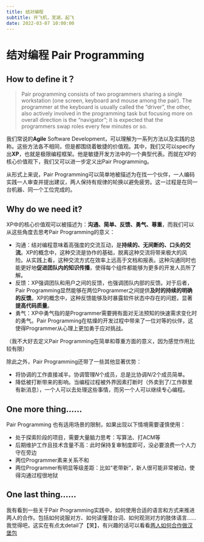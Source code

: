 ```yaml
---
title: 结对编程
subtitle: 开飞机，芜湖，起飞
date: 2022-03-07 10:00:00
---
```


# 结对编程 Pair Programming

## How to define it？

> Pair programming consists of two programmers sharing a single workstation (one screen, keyboard and mouse among the pair). The programmer at the keyboard is usually called the “driver”, the other, also actively involved in the programming task but focusing more on overall direction is the “navigator”; it is expected that the programmers swap roles every few minutes or so.

我们常说的**Agile** Software Development，可以理解为一系列方法以及实践的总称。这些方法各不相同，但是都围绕着敏捷的价值观。其中，我们又可以specify出**XP**，也就是极限编程框架。他是敏捷开发方法中的一个典型代表。而就在XP的核心价值观下，我们又可以进一步定义出Pair Programming。

从形式上来说，Pair Programming可以简单地被描述为在找一个伙伴，一人编码实践一人审查并提出建议，两人保持有规律的轮换以避免疲劳。这一过程是在同一台机器、同一个工位完成的。

## Why do we need it?

XP中的核心价值观可以被描述为：**沟通、简单、反馈、勇气、尊重**，而我们可以从这些角度去思考Pair Programming的意义：

- 沟通：结对编程意味着高强度的交流互动，是**持续的、无间断的、口头的交流**。XP的概念中，这种交流是协作的基础，脱离这种交流将带来极大的风险。从实践上看，这种交流方式在效率上远高于文档和报表。这种沟通同时也能更好地**促进团队内的知识传播**，使得每个组件都能够为更多的开发人员所了解。
- 反馈：XP强调团队和用户之间的反馈，也强调团队内部的反馈。对于后者，Pair Programming显然能够在两位Programmer之间提供**及时的持续的明确的反馈**。XP的概念中，这种反馈能够及时暴露软件状态中存在的问题，显著**提高代码质量**。
- 勇气：XP中勇气指的是Programmer需要拥有面对无法预知的快速需求变化时的勇气。Pair Programming在枯燥的开发过程中带来了一位对等的伙伴，这使得Programmer从心理上更加勇于应对挑战。

（我不大好去定义Pair Programming在简单和尊重方面的意义，因为感觉作用比较有限）

除此之外，Pair Programming还带了一些其他显著优势：

- 将协调的工作直接减半。协调管理$N$个成员，总是比协调$N/2$个成员简单。
- 降低被打断带来的影响。当编程过程被外界因素打断时（外卖到了/工作群里有新消息），一个人可以去处理这些事情，而另一个人可以继续专心编程。

## One more thing……

Pair Programming 也有适用场景的限制，如果出现以下情境需要谨慎使用：

- 处于探索阶段的项目，需要大量脑力思考：写算法、打ACM等
- 后期维护工作且技术含量不高：此时保持复审制度即可，没必要浪费一个人力守在旁边
- 两位Programmer素来关系不和
- 两位Programmer有明显等级差距：比如“老带新”，新人很可能非常被动，使得沟通过程很地狱

## One last thing……

我有看到一些关于Pair Programming实践中，如何使用合适的语言和方式来推进两人的合作。包括如何说服对方、如何读懂潜台词、如何观测对方的肢体语言……我觉得吧，这实在有点太detail了【笑】，有兴趣的话可以看看[两人如何合作做汉堡包](https://www.cnblogs.com/xinz/archive/2011/08/22/2148776.html)